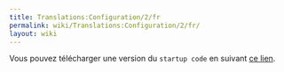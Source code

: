 ```yaml
---
title: Translations:Configuration/2/fr
permalink: wiki/Translations:Configuration/2/fr/
layout: wiki
---
```


Vous pouvez télécharger une version du `startup code` en suivant [ ce
lien](https://github.com/tidalcycles/Tidal/blob/master/BootTidal.hs "wikilink").
